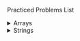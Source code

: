 Practiced Problems List

<!-- Arrays -->
<details>
<summary>Arrays</summary>

- https://leetcode.com/problems/valid-mountain-array/description/  ```Easy```
- 
</details>

<!-- Strings  -->
<details>
<summary>Strings</summary>

- https://leetcode.com/problems/valid-anagram/description/ ```Easy```
- 
</details>
